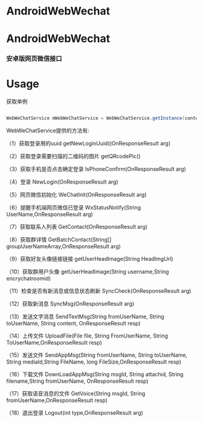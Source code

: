 # AndroidWebWechat
AndroidWebWechat
==============
### 安卓版网页微信接口

Usage
==============

获取单例
```java

WebWeChatService mWebWeChatService = WebWeChatService.getInstance(context);

```
WebWeChatService提供的方法有:

（1）获取登录用的uuid
getNewLoginUuid((OnResponseResult<JsLoginResp> arg)

（2）获取登录需要扫描的二维码的图片
getQRcodePic()

（3）获取手机是否点击确定登录
IsPhoneConfirm(OnResponseResult<LoginResp> arg)

（4）登录
NewLogin(OnResponseResult<NewLoginPageResp> arg)

（5）网页微信初始化
WeChatInit(OnResponseResult<InitResp> arg)

（6）提醒手机端网页微信已登录
WxStatusNotify(String UserName,OnResponseResult<StatusNotifyResp> arg)

（7）获取联系人列表
GetContact(OnResponseResult<GetContactResp> arg)

（8）获取群详情
GetBatchContact(String[] groupUserNameArray,OnResponseResult<BatchGetContactResp> arg)
  
（9）获取好友头像链接链接
getUserHeadImage(String HeadImgUrl)

（10）获取群用户头像
getUserHeadImage(String username,String encrychatroomid)

（11）检查是否有新消息或信息状态刷新
SyncCheck(OnResponseResult<SyncCheckResp> arg)

（12）获取新消息
SyncMsg(OnResponseResult<WxSyncResp> arg)

（13）发送文字消息
SendTextMsg(String fromUserName, String toUserName, String content,
			OnResponseResult<SendAppMsgResp> resp)

（14）上传文件
UploadFile(File file, String FromUserName, String ToUserName,OnResponseResult<UploadFileResp> resp)

（15）发送文件
SendAppMsg(String fromUserName, String toUserName, String mediaId,String FileName, long FileSize,OnResponseResult<SendAppMsgResp> resp)

（16）下载文件
DownLoadAppMsg(String msgId, String attachid, String filename,String fromUserName, OnResponseResult<DownLoadFileResp> resp)

（17）获取语音消息的文件
GetVoice(String msgId, String fromUserName,OnResponseResult<DownLoadFileResp> resp)

（18）退出登录
Logout(int type,OnResponseResult<LogoutResp> arg)





